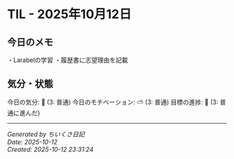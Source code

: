 # TIL - 2025年10月12日

## 今日のメモ
・Larabelの学習
・履歴書に志望理由を記載

## 気分・状態
今日の気分: 🙂 (3: 普通)
今日のモチベーション: ⛅ (3: 普通)
目標の進捗: 🌱 (3: 普通に進んだ)

---
*Generated by ちいくさ日記*  
*Date: 2025-10-12*  
*Created: 2025-10-12 23:31:24*
